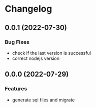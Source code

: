 # Changelog

## 0.0.1 (2022-07-30)

### Bug Fixes

- check if the last version is successful
- correct nodejs version

## 0.0.0 (2022-07-29)

### Features

- generate sql files and migrate
